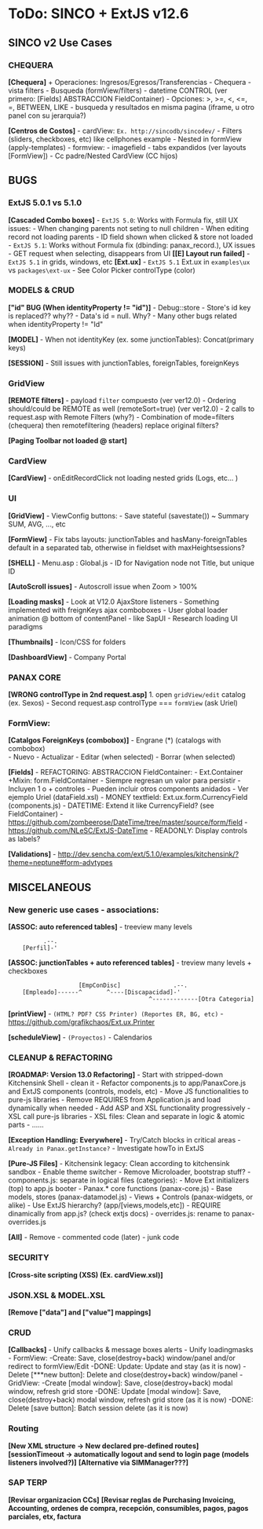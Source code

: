 # ToDo: SINCO + ExtJS v12.6

## SINCO v2 Use Cases

### CHEQUERA

**[Chequera]**
	+ Operaciones: Ingresos/Egresos/Transferencias
	- Chequera
		- vista filters
			- Busqueda (formView/filters)
				- datetime CONTROL (ver primero: [Fields] ABSTRACCION FieldContainer)
				- Opciones: >, >=, <, <=, =, BETWEEN, LIKE
			- busqueda y resultados en misma pagina (iframe, u otro panel con su jerarquia?)

**[Centros de Costos]**
	- cardView: `Ex. http://sincodb/sincodev/`
		- Filters (sliders, checkboxes, etc) like cellphones example
		- Nested in formView (apply-templates)
	- formview:
		- imagefield
		- tabs expandidos (ver layouts [FormView])
		- Cc padre/Nested CardView (CC hijos)

## BUGS

### ExtJS 5.0.1 vs 5.1.0

**[Cascaded Combo boxes]**
	- `ExtJS 5.0`: Works with Formula fix, still UX issues:
    	- When changing parents not seting to null children
    	- When editing record not loading parents
    	- ID field shown when clicked & store not loaded
    - `ExtJS 5.1`: Works without Formula fix (dbinding: panax_record.), UX issues
    	- GET request when selecting, disappears from UI
**[[E] Layout run failed]**
	- `ExtJS 5.1` in grids, windows, etc
**[Ext.ux]**
	- `ExtJS 5.1` Ext.ux in `examples\ux` vs `packages\ext-ux`
		- See Color Picker controlType (color)

### MODELS & CRUD

**["id" BUG (When identityProperty != "id")]**
	- Debug::store
		- Store's id key is replaced?? why??
		- Data's id = null. Why?
	- Many other bugs related when identityProperty != "Id"

**[MODEL]**
	- When not identityKey (ex. some junctionTables): Concat(primary keys)

**[SESSION]**
	- Still issues with junctionTables, foreignTables, foreignKeys

### GridView

**[REMOTE filters]**
	- payload `filter` compuesto (ver ver12.0)
	- Ordering should/could be REMOTE as well (remoteSort=true) (ver ver12.0)
	- 2 calls to request.asp with Remote Filters (why?)
	- Combination of mode=filters (chequera) then remotefiltering (headers) replace original filters?

**[Paging Toolbar not loaded @ start]**

### CardView

**[CardView]**
	- onEditRecordClick not loading nested grids (Logs, etc... )

### UI

**[GridView]**
	- ViewConfig buttons:
		- Save stateful (savestate())
		~ Summary SUM, AVG, ..., etc

**[FormView]**
	- Fix tabs layouts: junctionTables and hasMany-foreignTables default in a separated tab, otherwise in fieldset with maxHeightsessions?

**[SHELL]**
	- Menu.asp : Global.js - ID for Navigation node not Title, but unique ID

**[AutoScroll issues]**
	- Autoscroll issue when Zoom > 100%

**[Loading masks]**
	- Look at V12.0 AjaxStore listeners
	- Something implemented with freignKeys ajax comboboxes
	- User global loader animation @ bottom of contentPanel
		- like SapUI
		- Research loading UI paradigms

**[Thumbnails]**
	- Icon/CSS for folders

**[DashboardView]**
	- Company Portal

### PANAX CORE

**[WRONG controlType in 2nd request.asp]**
	1. open `gridView/edit` catalog (ex. Sexos)
	- Second request.asp controlType === `formView` (ask Uriel)

### FormView:

**[Catalgos ForeignKeys (combobox)]**
	- Engrane (*) (catalogs with combobox)	
		- Nuevo
		- Actualizar
		- Editar (when selected)
		- Borrar (when selected)

**[Fields]**
	- REFACTORING: ABSTRACCION FieldContainer:
		- Ext.Container +Mixin: form.FieldContainer
		- Siempre regresan un valor para persistir
		- Incluyen 1 o + controles
		- Pueden incluir otros components anidados
		- Ver ejemplo Uriel (dataField.xsl)
	- MONEY textfield: Ext.ux.form.CurrencyField (components.js)
	- DATETIME: Extend it like CurrencyField? (see FieldContainer)
		- https://github.com/zombeerose/DateTime/tree/master/source/form/field
		- https://github.com/NLeSC/ExtJS-DateTime
	- READONLY: Display controls as labels?

**[Validations]**
	- http://dev.sencha.com/ext/5.1.0/examples/kitchensink/?theme=neptune#form-advtypes

## MISCELANEOUS

### New generic use cases - associations:

**[ASSOC: auto referenced tables]**
	- treeview many levels

			  .--.
		[Perfil]-'

**[ASSOC: junctionTables + auto referenced tables]**
	- treview many levels + checkboxes

		          		[EmpConDisc]               .--.
		[Empleado]------^       ^----[Discapacidad]-' 
		                                    ^-------------[Otra Categoria]

**[printView]**
	- `(HTML? PDF? CSS Printer) (Reportes ER, BG, etc)`
	- https://github.com/grafikchaos/Ext.ux.Printer

**[scheduleView]**
	- `(Proyectos)`
	- Calendarios

### CLEANUP & REFACTORING

**[ROADMAP: Version 13.0 Refactoring]**
	- Start with stripped-down Kitchensink Shell
		- clean it
	- Refactor components.js to app/PanaxCore.js and ExtJS components (controls, models, etc)
		- Move JS functionalities to pure-js libraries
		- Remove REQUIRES from Application.js and load dynamically when needed 
	- Add ASP and XSL functionality progressively
		- XSL call pure-js libraries
		- XSL files: Clean and separate in logic & atomic parts
	- ......

**[Exception Handling: Everywhere]**
	- Try/Catch blocks in critical areas
		- `Already in Panax.getInstance?`
	- Investigate howTo in ExtJS

**[Pure-JS Files]**
	- Kitchensink legacy: Clean according to kitchensink sandbox
	- Enable theme switcher
		- Remove Microloader, bootstrap stuff?
	- components.js: separate in logical files (categories):
		- Move Ext initializers (top) to app.js booter
		- Panax.* core functions (panax-core.js)
		- Base models, stores (panax-datamodel.js)
		- Views + Controls (panax-widgets, or alike)
	- Use ExtJS hierarchy? (app/[views,models,etc])
		- REQUIRE dinamically from app.js? (check extjs docs)
	- overrides.js: rename to panax-overrides.js

**[All]**
	- Remove
		- commented code (later)
		- junk code

### SECURITY

**[Cross-site scripting (XSS) (Ex. cardView.xsl)]**

### JSON.XSL & MODEL.XSL

**[Remove ["data"] and ["value"] mappings]**

### CRUD

**[Callbacks]**
	- Unify callbacks & message boxes alerts
	- Unify loadingmasks 
	- FormView:
		-Create: Save, close(destroy+back) window/panel and/or redirect to formView/Edit
		-DONE: Update: Update and stay (as it is now)
		-Delete [***new button]: Delete and close(destroy+back) window/panel
	- GridView:
		-Create [modal window]: Save, close(destroy+back) modal window, refresh grid store
		-DONE: Update [modal window]: Save, close(destroy+back) modal window, refresh grid store (as it is now)
		-DONE: Delete [save button]: Batch session delete  (as it is now)

### Routing

**[New XML structure -> New declared pre-defined routes]**
**[sessionTimeout -> automatically logout and send to login page (models listeners involved?)]**
**[Alternative via SIMManager???]**

### SAP TERP 

**[Revisar organizacion CCs]**
**[Revisar reglas de Purchasing Invoicing, Accounting, ordenes de compra, recepción, consumibles, pagos, pagos parciales, etx, factura**